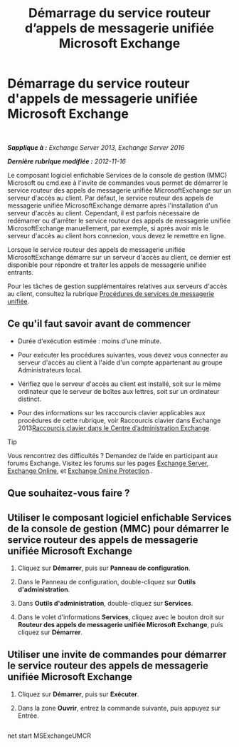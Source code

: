 ﻿---
title: 'Démarrage du service routeur d’appels de messagerie unifiée Microsoft Exchange'
TOCTitle: Démarrage du service routeur d'appels de messagerie unifiée Microsoft Exchange
ms:assetid: 8b7e1a4c-87b3-4477-a95f-6b41cf2d38f0
ms:mtpsurl: https://technet.microsoft.com/fr-fr/library/JJ673542(v=EXCHG.150)
ms:contentKeyID: 50555442
ms.date: 04/24/2018
mtps_version: v=EXCHG.150
ms.translationtype: HT
---

# Démarrage du service routeur d'appels de messagerie unifiée Microsoft Exchange

 

_**Sapplique à :** Exchange Server 2013, Exchange Server 2016_

_**Dernière rubrique modifiée :** 2012-11-16_

Le composant logiciel enfichable Services de la console de gestion (MMC) Microsoft ou cmd.exe à l'invite de commandes vous permet de démarrer le service routeur des appels de messagerie unifiée MicrosoftExchange sur un serveur d'accès au client. Par défaut, le service routeur des appels de messagerie unifiée MicrosoftExchange démarre après l'installation d'un serveur d'accès au client. Cependant, il est parfois nécessaire de redémarrer ou d'arrêter le service routeur des appels de messagerie unifiée MicrosoftExchange manuellement, par exemple, si après avoir mis le serveur d'accès au client hors connexion, vous devez le remettre en ligne.

Lorsque le service routeur des appels de messagerie unifiée MicrosoftExchange démarre sur un serveur d'accès au client, ce dernier est disponible pour répondre et traiter les appels de messagerie unifiée entrants.

Pour les tâches de gestion supplémentaires relatives aux serveurs d'accès au client, consultez la rubrique [Procédures de services de messagerie unifiée](um-services-procedures-exchange-2013-help.md).

## Ce qu'il faut savoir avant de commencer

  - Durée d'exécution estimée : moins d'une minute.

  - Pour exécuter les procédures suivantes, vous devez vous connecter au serveur d'accès au client à l'aide d'un compte appartenant au groupe Administrateurs local.

  - Vérifiez que le serveur d'accès au client est installé, soit sur le même ordinateur que le serveur de boîtes aux lettres, soit sur un ordinateur distinct.

  - Pour des informations sur les raccourcis clavier applicables aux procédures de cette rubrique, voir Raccourcis clavier dans Exchange 2013[Raccourcis clavier dans le Centre d’administration Exchange](keyboard-shortcuts-in-the-exchange-admin-center-exchange-online-protection-help.md).

> [!TIP]
> Vous rencontrez des difficultés ? Demandez de l’aide en participant aux forums Exchange. Visitez les forums sur les pages <a href="https://go.microsoft.com/fwlink/p/?linkid=60612">Exchange Server</a>, <a href="https://go.microsoft.com/fwlink/p/?linkid=267542">Exchange Online</a>, et <a href="https://go.microsoft.com/fwlink/p/?linkid=285351">Exchange Online Protection</a>..


## Que souhaitez-vous faire ?

## Utiliser le composant logiciel enfichable Services de la console de gestion (MMC) pour démarrer le service routeur des appels de messagerie unifiée Microsoft Exchange

1.  Cliquez sur **Démarrer**, puis sur **Panneau de configuration**.

2.  Dans le Panneau de configuration, double-cliquez sur **Outils d'administration**.

3.  Dans **Outils d'administration**, double-cliquez sur **Services**.

4.  Dans le volet d'informations **Services**, cliquez avec le bouton droit sur **Routeur des appels de messagerie unifiée Microsoft Exchange**, puis cliquez sur **Démarrer**.

## Utiliser une invite de commandes pour démarrer le service routeur des appels de messagerie unifiée Microsoft Exchange

1.  Cliquez sur **Démarrer**, puis sur **Exécuter**.

2.  Dans la zone **Ouvrir**, entrez la commande suivante, puis appuyez sur Entrée.
    
    ```powershell
net start MSExchangeUMCR
```

